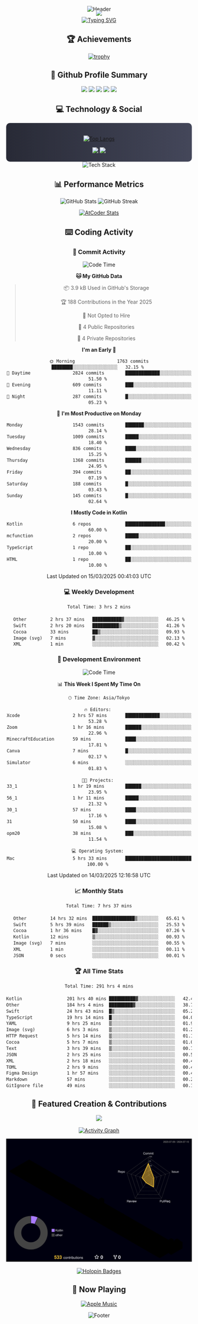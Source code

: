 <div align="center">
  
![Header](https://capsule-render.vercel.app/api?type=waving&color=gradient&customColorList=12&height=300&section=header&text=Welcome%20to%20Batapii's%20Universe&fontSize=50&animation=fadeIn&fontAlignY=40&desc=Android%20Developer%20|%20Kotlin%20LOVE%20)

<div style="margin-top: -20px;">
  <img src="https://readme-typing-svg.herokuapp.com/?lines=Crafting+Android+Experiences;Building+Tomorrow's+Apps+Today;Always+Learning,+Always+Growing&font=Fira%20Code&center=true&width=440&height=45&color=f75c7e&vCenter=true&size=22&pause=1000">
</div>

<a href="https://git.io/typing-svg">
  <img src="https://readme-typing-svg.demolab.com?font=Fira+Code&weight=600&size=28&duration=4000&pause=1000&center=true&vCenter=true&width=800&lines=Hey+there!+I'm+Batapii+%F0%9F%91%8B;Android+Developer+from+Japan+%F0%9F%87%AF%F0%9F%87%B5" alt="Typing SVG" />
</a>

## 🏆 Achievements

[![trophy](https://github-profile-trophy.vercel.app/?username=batapii&theme=onestar&no-frame=true&no-bg=true&column=8&rank=SECRET,SSS,SS,S,AAA,AA,A,B,C,?&margin-w=10&margin-h=10)](https://github.com/ryo-ma/github-profile-trophy)

## 🎯 Github Profile Summary

<div align="center">
  <img src="http://github-profile-summary-cards.vercel.app/api/cards/profile-details?username=batapii&theme=radical" />
  <img src="http://github-profile-summary-cards.vercel.app/api/cards/repos-per-language?username=batapii&theme=radical" />
  <img src="http://github-profile-summary-cards.vercel.app/api/cards/most-commit-language?username=batapii&theme=radical" />
  <img src="http://github-profile-summary-cards.vercel.app/api/cards/stats?username=batapii&theme=radical" />
  <img src="http://github-profile-summary-cards.vercel.app/api/cards/productive-time?username=batapii&theme=radical" />
</div>

## 💻 Technology & Social

<div align="center" style="background: linear-gradient(to right, #282A36, #44475A); padding: 20px; border-radius: 10px;">

[![Top Langs](https://github-readme-stats.vercel.app/api/top-langs/?username=batapii
)](https://github.com/anuraghazra/github-readme-stats)

<div style="margin-top: 15px">
<a href="https://github.com/batapii"><img src="https://img.shields.io/github/followers/batapii?style=for-the-badge&logo=github&label=Follow&color=ff6e96&labelColor=282A36"/></a>
<a href="https://twitter.com/batapii3939"><img src="https://img.shields.io/twitter/follow/batapii?style=for-the-badge&logo=twitter&color=1DA1F2&labelColor=282A36&label= Twitter"/></a>
</div>

</div>

<div align="center">
<img src="https://github-readme-tech-stack.vercel.app/api/cards?title=Tech+Stack&align=center&titleAlign=center&fontSize=20&lineHeight=10&lineCount=4&theme=github_dark&width=800&bg=%230D1117&badge=%23161B22&border=%2321262D&titleColor=%2358A6FF&line1=kotlin%2Ckotlin%2C0095D5%3Bandroid%2Candroid%2C00ff00%3Bjetpackcompose%2Cjetpack%2C4285F4%3B&line2=swift%2Cswift%2CFA7343%3Bfirebase%2Cfirebase%2CFFCA28%3Bgithub%2Cgithub%2C181717%3B&line3=typescript%2Ctypescript%2C3178C6%3Bgraphql%2Cgraphql%2CE10098%3Bsupabase%2Csupabase%2C3FCF8E%3B&line4=gradle%2Cgradle%2C02303A%3Bgitkraken%2Cgitkraken%2C179287%3Bpostman%2Cpostman%2CFF6C37%3B" alt="Tech Stack" />
</div>



## 📊 Performance Metrics

<div align="center">

![GitHub Stats](https://github-readme-stats.vercel.app/api?username=batapii&show_icons=true&theme=radical&hide_border=true&bg_color=0D1117)
![GitHub Streak](https://github-readme-streak-stats.herokuapp.com/?user=batapii&theme=radical&hide_border=true&background=0D1117)

[![AtCoder Stats](https://atcoder-readme-stats.vercel.app/stats/batapii3939?theme=dark&show_history=5&width=495)](https://github.com/iwbc-mzk/atcoder-readme-stats)

</div>

## ⌨️ Coding Activity

### 🌟 Commit Activity
<!--START_SECTION:commit-stats-->
![Code Time](http://img.shields.io/badge/Code%20Time-475%20hrs%2015%20mins-blue)

**🐱 My GitHub Data** 

> 📦 3.9 kB Used in GitHub's Storage 
 > 
> 🏆 188 Contributions in the Year 2025
 > 
> 🚫 Not Opted to Hire
 > 
> 📜 4 Public Repositories 
 > 
> 🔑 4 Private Repositories 
 > 
**I'm an Early 🐤** 

```text
🌞 Morning                1763 commits        ████████░░░░░░░░░░░░░░░░░   32.15 % 
🌆 Daytime                2824 commits        █████████████░░░░░░░░░░░░   51.50 % 
🌃 Evening                609 commits         ███░░░░░░░░░░░░░░░░░░░░░░   11.11 % 
🌙 Night                  287 commits         █░░░░░░░░░░░░░░░░░░░░░░░░   05.23 % 
```
📅 **I'm Most Productive on Monday** 

```text
Monday                   1543 commits        ███████░░░░░░░░░░░░░░░░░░   28.14 % 
Tuesday                  1009 commits        █████░░░░░░░░░░░░░░░░░░░░   18.40 % 
Wednesday                836 commits         ████░░░░░░░░░░░░░░░░░░░░░   15.25 % 
Thursday                 1368 commits        ██████░░░░░░░░░░░░░░░░░░░   24.95 % 
Friday                   394 commits         ██░░░░░░░░░░░░░░░░░░░░░░░   07.19 % 
Saturday                 188 commits         █░░░░░░░░░░░░░░░░░░░░░░░░   03.43 % 
Sunday                   145 commits         █░░░░░░░░░░░░░░░░░░░░░░░░   02.64 % 
```


**I Mostly Code in Kotlin** 

```text
Kotlin                   6 repos             ███████████████░░░░░░░░░░   60.00 % 
mcfunction               2 repos             █████░░░░░░░░░░░░░░░░░░░░   20.00 % 
TypeScript               1 repo              ██░░░░░░░░░░░░░░░░░░░░░░░   10.00 % 
HTML                     1 repo              ██░░░░░░░░░░░░░░░░░░░░░░░   10.00 % 
```




 Last Updated on 15/03/2025 00:41:03 UTC
<!--END_SECTION:commit-stats-->

### 💻 Weekly Development
<!--START_SECTION:wakatime-->

```txt
Total Time: 3 hrs 2 mins

Other         2 hrs 37 mins   ███████████▓░░░░░░░░░░░░░   46.25 %
Swift         2 hrs 20 mins   ██████████▒░░░░░░░░░░░░░░   41.26 %
Cocoa         33 mins         ██▒░░░░░░░░░░░░░░░░░░░░░░   09.93 %
Image (svg)   7 mins          ▓░░░░░░░░░░░░░░░░░░░░░░░░   02.13 %
XML           1 min           ░░░░░░░░░░░░░░░░░░░░░░░░░   00.42 %
```

<!--END_SECTION:wakatime-->

### 🔨 Development Environment
<!--START_SECTION:dev-stats-->
![Code Time](http://img.shields.io/badge/Code%20Time-475%20hrs%2015%20mins-blue)

📊 **This Week I Spent My Time On** 

```text
🕑︎ Time Zone: Asia/Tokyo

🔥 Editors: 
Xcode                    2 hrs 57 mins       █████████████░░░░░░░░░░░░   53.28 % 
Zoom                     1 hr 16 mins        ██████░░░░░░░░░░░░░░░░░░░   22.96 % 
MinecraftEducation       59 mins             ████░░░░░░░░░░░░░░░░░░░░░   17.81 % 
Canva                    7 mins              █░░░░░░░░░░░░░░░░░░░░░░░░   02.17 % 
Simulator                6 mins              ░░░░░░░░░░░░░░░░░░░░░░░░░   01.83 % 

🐱‍💻 Projects: 
33_1                     1 hr 19 mins        ██████░░░░░░░░░░░░░░░░░░░   23.95 % 
56_1                     1 hr 11 mins        █████░░░░░░░░░░░░░░░░░░░░   21.32 % 
30_1                     57 mins             ████░░░░░░░░░░░░░░░░░░░░░   17.16 % 
31                       50 mins             ████░░░░░░░░░░░░░░░░░░░░░   15.08 % 
opm20                    38 mins             ███░░░░░░░░░░░░░░░░░░░░░░   11.54 % 

💻 Operating System: 
Mac                      5 hrs 33 mins       █████████████████████████   100.00 % 
```


 Last Updated on 14/03/2025 12:16:58 UTC
<!--END_SECTION:dev-stats-->

### 📈 Monthly Stats
<!--START_SECTION:wakamonth-->

```txt
Total Time: 7 hrs 37 mins

Other         14 hrs 32 mins  ████████████████▒░░░░░░░░   65.61 %
Swift         5 hrs 39 mins   ██████▒░░░░░░░░░░░░░░░░░░   25.53 %
Cocoa         1 hr 36 mins    █▓░░░░░░░░░░░░░░░░░░░░░░░   07.26 %
Kotlin        12 mins         ▒░░░░░░░░░░░░░░░░░░░░░░░░   00.93 %
Image (svg)   7 mins          ░░░░░░░░░░░░░░░░░░░░░░░░░   00.55 %
XML           1 min           ░░░░░░░░░░░░░░░░░░░░░░░░░   00.11 %
JSON          0 secs          ░░░░░░░░░░░░░░░░░░░░░░░░░   00.01 %
```

<!--END_SECTION:wakamonth-->

### 🏆 All Time Stats
<!--START_SECTION:wakaalltime-->

```txt
Total Time: 291 hrs 4 mins

Kotlin                 201 hrs 40 mins ██████████▓░░░░░░░░░░░░░░   42.45 %
Other                  184 hrs 4 mins  █████████▓░░░░░░░░░░░░░░░   38.74 %
Swift                  24 hrs 43 mins  █▒░░░░░░░░░░░░░░░░░░░░░░░   05.20 %
TypeScript             19 hrs 14 mins  █░░░░░░░░░░░░░░░░░░░░░░░░   04.05 %
YAML                   9 hrs 25 mins   ▒░░░░░░░░░░░░░░░░░░░░░░░░   01.98 %
Image (svg)            6 hrs 3 mins    ▒░░░░░░░░░░░░░░░░░░░░░░░░   01.27 %
HTTP Request           5 hrs 14 mins   ▒░░░░░░░░░░░░░░░░░░░░░░░░   01.10 %
Cocoa                  5 hrs 7 mins    ▒░░░░░░░░░░░░░░░░░░░░░░░░   01.08 %
Text                   3 hrs 39 mins   ▒░░░░░░░░░░░░░░░░░░░░░░░░   00.77 %
JSON                   2 hrs 25 mins   ░░░░░░░░░░░░░░░░░░░░░░░░░   00.51 %
XML                    2 hrs 18 mins   ░░░░░░░░░░░░░░░░░░░░░░░░░   00.49 %
TOML                   2 hrs 9 mins    ░░░░░░░░░░░░░░░░░░░░░░░░░   00.45 %
Figma Design           1 hr 57 mins    ░░░░░░░░░░░░░░░░░░░░░░░░░   00.41 %
Markdown               57 mins         ░░░░░░░░░░░░░░░░░░░░░░░░░   00.20 %
GitIgnore file         49 mins         ░░░░░░░░░░░░░░░░░░░░░░░░░   00.18 %
```

<!--END_SECTION:wakaalltime-->


## 🌟 Featured Creation & Contributions

<div align="center">
  <a href="https://github.com/batapii/ToDoSNS">
    <img src="https://github-readme-stats.vercel.app/api/pin/?username=batapii&repo=ToDoSNS&theme=radical&hide_border=true&bg_color=0D1117" />
  </a>

[![Activity Graph](https://github-readme-activity-graph.vercel.app/graph?username=batapii&custom_title=Contribution%20Graph&hide_border=true&theme=radical&bg_color=0D1117)](https://github.com/ashutosh00710/github-readme-activity-graph)

![3D Contrib](./profile-3d-contrib/profile-night-rainbow.svg)

[![Holopin Badges](https://holopin.me/batapii)](https://holopin.io/@batapii)

</div>

## 🎵 Now Playing

<div align="center">
  
[![Apple Music](https://music-profile.rayriffy.com/theme/dark.svg?uid=001005.6598667d2ffd4a10a4f429edd0ba24c4.1156)](https://github.com/rayriffy/apple-music-github-profile)

</div>

![Footer](https://capsule-render.vercel.app/api?type=waving&color=gradient&customColorList=12&height=100&section=footer)

</div>
